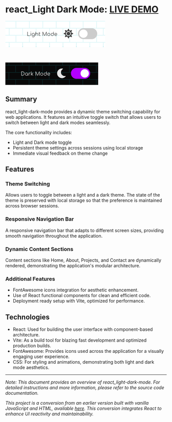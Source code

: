 # react_Light Dark Mode: [LIVE DEMO](https://shcoobz.github.io/react_light-dark-mode/)

![react_Light Dark Mode](assets/react_light-dark-mode_light.png)

<br>

![react_Light Dark Mode](assets/react_light-dark-mode_dark.png)

## Summary

react_light-dark-mode provides a dynamic theme switching capability for web applications. It features an intuitive toggle switch that allows users to switch between light and dark modes seamlessly.

The core functionality includes:

- Light and Dark mode toggle
- Persistent theme settings across sessions using local storage
- Immediate visual feedback on theme change

## Features

### Theme Switching

Allows users to toggle between a light and a dark theme. The state of the theme is preserved with local storage so that the preference is maintained across browser sessions.

### Responsive Navigation Bar

A responsive navigation bar that adapts to different screen sizes, providing smooth navigation throughout the application.

### Dynamic Content Sections

Content sections like Home, About, Projects, and Contact are dynamically rendered, demonstrating the application's modular architecture.

### Additional Features

- FontAwesome icons integration for aesthetic enhancement.
- Use of React functional components for clean and efficient code.
- Deployment ready setup with Vite, optimized for performance.

## Technologies

- React: Used for building the user interface with component-based architecture.
- Vite: As a build tool for blazing fast development and optimized production builds.
- FontAwesome: Provides icons used across the application for a visually engaging user experience.
- CSS: For styling and animations, demonstrating both light and dark mode aesthetics.

---

_Note: This document provides an overview of react_light-dark-mode. For detailed instructions and more information, please refer to the source code documentation._

_This project is a conversion from an earlier version built with vanilla JavaScript and HTML, available [here](https://github.com/Shcoobz/basicJS_light-dark-mode/). This conversion integrates React to enhance UI reactivity and maintainability._

